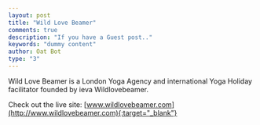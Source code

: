 ```yaml
---
layout: post
title: "Wild Love Beamer"
comments: true
description: "If you have a Guest post.."
keywords: "dummy content"
author: Oat Bot
type: "3"
---
```


Wild Love Beamer is a London Yoga Agency and international Yoga Holiday facilitator founded by ieva Wildlovebeamer.

Check out the live site: [www.wildlovebeamer.com](http://www.wildlovebeamer.com){:target="_blank"}
